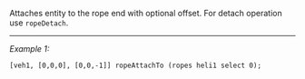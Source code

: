 Attaches entity to the rope end with optional offset. For detach operation use `ropeDetach`.


---
*Example 1:*
```sqf
[veh1, [0,0,0], [0,0,-1]] ropeAttachTo (ropes heli1 select 0);
```